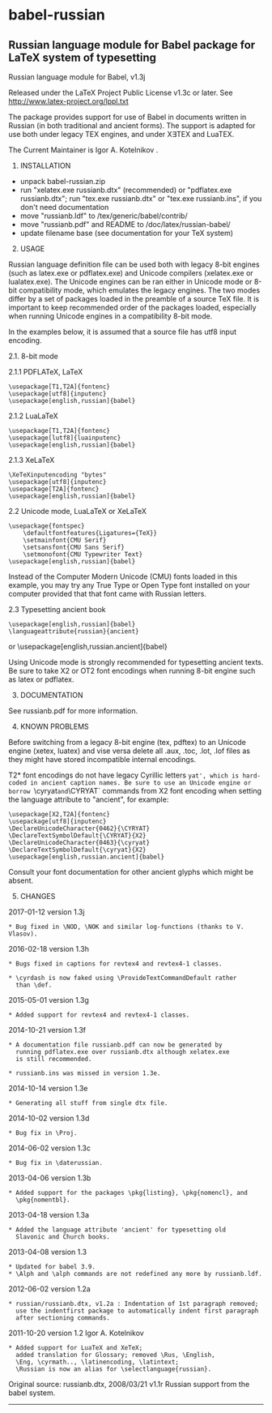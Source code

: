 # babel-russian
Russian language module for Babel package for LaTeX system of typesetting
----------------------------------------------------------------

Russian language module for Babel, v1.3j

Released under the LaTeX Project Public License v1.3c or later.
See http://www.latex-project.org/lppl.txt

The package provides support for use of Babel in documents written in Russian
(in both traditional and ancient forms). The support is adapted for use both
under legacy TEX engines, and under X∃TEX and LuaTEX.

The Current Maintainer is Igor A. Kotelnikov <kia999 at mail dot ru>.

1. INSTALLATION

- unpack babel-russian.zip
- run "xelatex.exe russianb.dtx" (recommended)
  or "pdflatex.exe russianb.dtx";
  run "tex.exe russianb.dtx"
  or "tex.exe russianb.ins", if you don't need documentation
- move "russianb.ldf" to <textmf>/tex/generic/babel/contrib/
- move "russianb.pdf" and README to <textmf>/doc/latex/russian-babel/
- update filename base (see documentation for your TeX system)

2. USAGE

Russian language definition file can be used both with legacy 8-bit engines
(such as latex.exe or pdflatex.exe) and Unicode compilers (xelatex.exe or
lualatex.exe). The Unicode engines can be ran either in Unicode mode or 8-bit
compatibility mode, which emulates the legacy engines. The two modes differ by
a set of packages loaded in the preamble of a source TeX file. It is important
to keep recommended order of the packages loaded, especially when running
Unicode engines in a compatibility 8-bit mode.

In the examples below, it is assumed that a source file has utf8 input encoding.

2.1. 8-bit mode

2.1.1 PDFLATeX, LaTeX

    \usepackage[T1,T2A]{fontenc}
    \usepackage[utf8]{inputenc}
    \usepackage[english,russian]{babel}

2.1.2 LuaLaTeX

    \usepackage[T1,T2A]{fontenc}
    \usepackage[lutf8]{luainputenc}
    \usepackage[english,russian]{babel}

2.1.3 XeLaTeX

    \XeTeXinputencoding "bytes"
    \usepackage[utf8]{inputenc}
    \usepackage[T2A]{fontenc}
    \usepackage[english,russian]{babel}

2.2 Unicode mode, LuaLaTeX or XeLaTeX

    \usepackage{fontspec}
        \defaultfontfeatures{Ligatures={TeX}}
        \setmainfont{CMU Serif}
        \setsansfont{CMU Sans Serif}
        \setmonofont{CMU Typewriter Text}
    \usepackage[english,russian]{babel}

Instead of the Computer Modern Unicode (CMU) fonts loaded in this example,
you may try any True Type or Open Type font installed on your computer provided
that that font came with Russian letters.

2.3 Typesetting ancient book

    \usepackage[english,russian]{babel}
    \languageattribute{russian}{ancient}
or
    \usepackage[english,russian.ancient]{babel}

Using Unicode mode is strongly recommended for typesetting ancient texts.
Be sure to take X2 or OT2 font encodings when running 8-bit engine such
as latex or pdflatex.

3. DOCUMENTATION

See russianb.pdf for more information.

4. KNOWN PROBLEMS

Before switching from a legacy 8-bit engine (tex, pdftex) to an Unicode
engine (xetex, luatex) and vise versa delete all .aux, .toc, .lot, .lof
files as they might have stored incompatible internal encodings.

T2* font encodings do not have legacy Cyrillic letters `yat', which is
hard-coded in ancient caption names. Be sure to use an Unicode engine
or borrow `\cyryat` and `\CYRYAT` commands from X2 font encoding when setting
the language attribute to "ancient", for example:

    \usepackage[X2,T2A]{fontenc}
    \usepackage[utf8]{inputenc}
    \DeclareUnicodeCharacter{0462}{\CYRYAT}
    \DeclareTextSymbolDefault{\CYRYAT}{X2}
    \DeclareUnicodeCharacter{0463}{\cyryat}
    \DeclareTextSymbolDefault{\cyryat}{X2}
    \usepackage[english,russian.ancient]{babel}

Consult your font documentation for other ancient glyphs which
might be absent.

5. CHANGES

2017-01-12 version 1.3j

    * Bug fixed in \NOD, \NOK and similar log-functions (thanks to V. Vlasov).

2016-02-18 version 1.3h

    * Bugs fixed in captions for revtex4 and revtex4-1 classes.

    * \cyrdash is now faked using \ProvideTextCommandDefault rather
      than \def.

2015-05-01 version 1.3g

    * Added support for revtex4 and revtex4-1 classes.

2014-10-21 version 1.3f

    * A documentation file russianb.pdf can now be generated by
      running pdflatex.exe over russianb.dtx although xelatex.exe
      is still recommended.

    * russianb.ins was missed in version 1.3e.

2014-10-14 version 1.3e

    * Generating all stuff from single dtx file.

2014-10-02 version 1.3d

    * Bug fix in \Proj.

2014-06-02 version 1.3c

    * Bug fix in \daterussian.

2013-04-06 version 1.3b

    * Added support for the packages \pkg{listing}, \pkg{nomencl}, and
      \pkg{nomentbl}.

2013-04-18 version 1.3a

    * Added the language attribute 'ancient' for typesetting old
      Slavonic and Church books.

2013-04-08 version 1.3

    * Updated for babel 3.9.
    * \Alph and \alph commands are not redefined any more by russianb.ldf.

2012-06-02 version 1.2a

    * russian/russianb.dtx, v1.2a : Indentation of 1st paragraph removed;
      use the indentfirst package to automatically indent first paragraph
      after sectioning commands.

2011-10-20 version 1.2 Igor A. Kotelnikov  <kia999 at mail dot ru>

    * Added support for LuaTeX and XeTeX;
      added translation for Glossary; removed \Rus, \English,
      \Eng, \cyrmath.., \latinencoding, \latintext;
      \Russian is now an alias for \selectlanguage{russian}.

Original source:  russianb.dtx,
    2008/03/21 v1.1r Russian support from the babel system.

----------------------------------------------------------------
